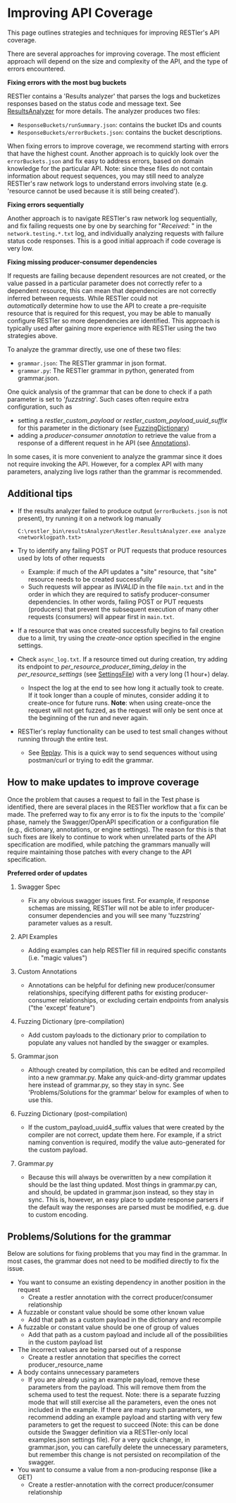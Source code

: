 # Improving API Coverage

This page outlines strategies and techniques for improving RESTler's API coverage.

There are several approaches for improving coverage.  The most efficient approach will depend on the size and complexity of the API, and the type of errors encountered.

**Fixing errors with the most bug buckets**

RESTler contains a 'Results analyzer' that parses the logs and bucketizes responses based on the status code and message text.   See [ResultsAnalyzer](ResultsAnalyzer.md) for more details.  The analyzer produces two files:

-  ```ResponseBuckets/runSummary.json```:  contains the bucket IDs and counts
-  ```ResponseBuckets/errorBuckets.json```:  contains the bucket descriptions.

When fixing errors to improve coverage, we recommend starting with errors that have the highest count.  Another approach is to quickly look over the ```errorBuckets.json``` and fix easy to address errors, based on domain knowledge for the particular API.  Note: since these files do not contain information about request sequences, you may still need to analyze RESTler's raw network logs to understand errors involving state (e.g. 'resource cannot be used because it is still being created').

**Fixing errors sequentially**

Another approach is to navigate RESTler's raw network log sequentially, and fix failing requests one by one by searching for "*Received*: " in the ```network.testing.*.txt``` log, and individually analyzing requests with failure status code responses.  This is a good initial approach if code coverage is very low.

**Fixing missing producer-consumer dependencies**

If requests are failing because dependent resources are not created, or the value passed in a particular parameter does not correctly refer to a dependent resource, this can mean that dependencies are not correctly inferred between requests.  While RESTler could not *automatically* determine how to use the API to create a pre-requisite resource that is required for this request, you may be able to manually configure RESTler so more dependencies are identified.  This approach is typically used after gaining more experience with RESTler using the two strategies above.

To analyze the grammar directly, use one of these two files:

- ```grammar.json```: The RESTler grammar in json format.
- ```grammar.py```: The RESTler grammar in python, generated from grammar.json.

One quick analysis of the grammar that can be done to check if a path parameter is set to '*fuzzstring*'.  Such cases often require extra configuration, such as

- setting a *restler_custom_payload* or *restler_custom_payload_uuid_suffix* for this parameter in the dictionary (see [FuzzingDictionary](FuzzingDictionary.md))
- adding a *producer-consumer annotation* to retrieve the value from a response of a different request in he API (see [Annotations](Annotations.md)).

In some cases, it is more convenient to analyze the grammar since it does not require invoking the API.  However, for a complex API with many parameters, analyzing live logs rather than the grammar is recommended.

## Additional tips

* If the results analyzer failed to produce output (```errorBuckets.json``` is not present), try running it on a network log manually

  ```C:\restler_bin\resultsAnalyzer\Restler.ResultsAnalyzer.exe analyze <networklogpath.txt>```

* Try to identify any failing POST or PUT requests that produce resources used by lots of other requests
  * Example: if much of the API updates a "site" resource, that "site" resource needs to be created successfully
  * Such requests will appear as *INVALID* in the file ```main.txt```
  and in the order in which they are required to satisfy producer-consumer dependencies.
  In other words, failing POST or PUT requests (producers) that prevent the subsequent execution of many other requests (consumers)
  will appear first in ```main.txt```.

* If a resource that was once created successfully begins to fail creation due to a limit,
  try using the *create-once* option specified in the engine settings.

* Check ```async_log.txt```. If a resource timed out during creation,
try adding its endpoint to *per_resource_producer_timing_delay* in the *per_resource_settings* (see [SettingsFile](SettingsFile.md)) with a very long (1 hour+) delay.

  * Inspect the log at the end to see how long it actually took to create.
  If it took longer than a couple of minutes, consider adding it to create-once for future runs.
  **Note**: when using create-once the request will not get fuzzed,
  as the request will only be sent once at the beginning of the run and never again.

* RESTler's replay functionality can be used to test small changes without running through the entire test.

  * See [Replay](Replay.md).  This is a quick way to send sequences without using postman/curl
    or trying to edit the grammar.

## How to make updates to improve coverage

Once the problem that causes a request to fail in the Test phase is identified, there are several places in the RESTler workflow that a fix can be made.  The preferred way to fix any error is to fix the inputs to the 'compile' phase, namely the Swagger/OpenAPI specification or a configuration file (e.g., dictionary, annotations, or engine settings).  The reason for this is that such fixes are likely to continue to work when unrelated parts of the API specification are modified, while patching the grammars manually will require maintaining those patches with every change to the API specification.

**Preferred order of updates**

1. Swagger Spec
   - Fix any obvious swagger issues first.
     For example, if response schemas are missing,
     RESTler will not be able to infer producer-consumer dependencies
     and you will see many 'fuzzstring' parameter values as a result.

2. API Examples
   - Adding examples can help RESTler fill in required specific constants (i.e. "magic values")
3. Custom Annotations
   - Annotations can be helpful for defining new producer/consumer relationships,
     specifying different paths for existing producer-consumer relationships,
     or excluding certain endpoints from analysis ("the 'except' feature")
4. Fuzzing Dictionary (pre-compilation)
   - Add custom payloads to the dictionary prior to compilation to populate any values not handled by the swagger or examples.
5. Grammar.json
   - Although created by compilation, this can be edited and recompiled into a new grammar.py.
     Make any quick-and-dirty grammar updates here instead of grammar.py, so they stay in sync.
     See 'Problems/Solutions for the grammar' below for examples of when to use this.
6. Fuzzing Dictionary (post-compilation)
   - If the custom_payload_uuid4_suffix values that were created by the compiler are not correct, update them here.
     For example, if a strict naming convention is required,
     modify the value auto-generated for the custom payload.
7. Grammar.py
   - Because this will always be overwritten by a new compilation it should be the last thing updated.
     Most things in grammar.py can, and should, be updated in grammar.json instead, so they stay in sync.
     This is, however, an easy place to update response parsers
     if the default way the responses are parsed must be modified,
     e.g. due to custom encoding.



## Problems/Solutions for the grammar

Below are solutions for fixing problems that you may find in the grammar.
In most cases, the grammar does not need to be modified directly to fix the issue.

* You want to consume an existing dependency in another position in the request
  * Create a restler annotation with the correct producer/consumer relationship
* A fuzzable or constant value should be some other known value
  * Add that path as a custom payload in the dictionary and recompile
* A fuzzable or constant value should be one of group of values
  * Add that path as a custom payload and include all of the possibilities in the custom payload list
* The incorrect values are being parsed out of a response
  * Create a restler annotation that specifies the correct producer_resource_name
* A body contains unnecessary parameters
  * If you are already using an example payload,
  remove these parameters from the payload.
  This will remove them from the schema used to test the request.
  Note: there is a separate fuzzing mode that will still exercise all the parameters,
  even the ones not included in the example.
  If there are many such parameters,
  we recommend adding an example payload and starting with very few parameters to get the request to succeed
  (Note: this can be done outside the Swagger definition via a RESTler-only local examples.json settings file).
  For a very quick change, in grammar.json, you can carefully delete the unnecessary parameters,
  but remember this change is not persisted on recompilation of the swagger.
* You want to consume a value from a non-producing response (like a GET)
  * Create a restler-annotation with the correct producer/consumer relationship

